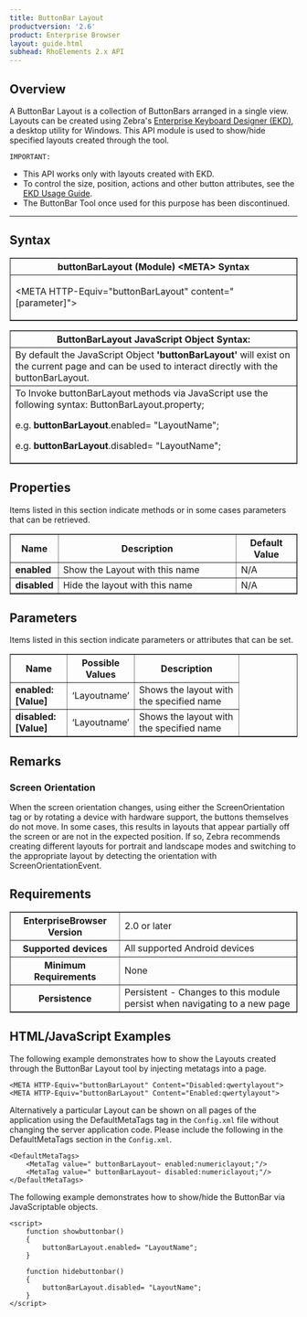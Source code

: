 ```yaml
---
title: ButtonBar Layout
productversion: '2.6'
product: Enterprise Browser
layout: guide.html
subhead: RhoElements 2.x API
---
```


## Overview

A ButtonBar Layout is a collection of ButtonBars arranged in a single view. Layouts can be created using Zebra's [Enterprise Keyboard Designer (EKD)](/ekd), a desktop utility for Windows. This API module is used to show/hide specified layouts created through the tool.

`IMPORTANT:` 
* This API works only with layouts created with EKD.
* To control the size, position, actions and other button attributes, see the [EKD Usage Guide](/ekd).
* The ButtonBar Tool once used for this purpose has been discontinued. 

<!-- 
In the tool after you create a project, if you go to the menu you will be able to add new layouts, specifying names for individual layouts. The layout name given here should be used while enabling or disabling the Layout using this new plug-in. In the below doc wherever ‘LayoutName’ is mentioned it means the name given for the Layout while creating in tool.
-->

-----

## Syntax

<table class="facelift" style="width:100%" border="1" padding="5px"> <tr><th class="tableHeading">buttonBarLayout (Module) &lt;META&gt; Syntax
</th></tr><tr><td class="clsSyntaxCells clsOddRow"><p>&lt;META HTTP-Equiv="buttonBarLayout" content="[parameter]"&gt;</p></td></tr></table>
<table class="facelift" style="width:100%" border="1" padding="5px"> <tr><th class="tableHeading">ButtonBarLayout JavaScript Object Syntax:</th></tr><tr><td class="clsSyntaxCells clsOddRow">
By default the JavaScript Object <b>'buttonBarLayout'</b> will exist on the current page and can be used to interact directly with the buttonBarLayout.
</td></tr><tr><td class="clsSyntaxCells clsEvenRow">
To Invoke buttonBarLayout methods via JavaScript use the following syntax: ButtonBarLayout.property;
<P />e.g. <b>buttonBarLayout</b>.enabled= "LayoutName";
<P />e.g. <b>buttonBarLayout</b>.disabled= "LayoutName";
</td></tr></table>


<h2> Properties </h2>

Items listed in this section indicate methods or in some cases parameters that can be retrieved.

<table class="facelift" style="width:100%" border="1" padding="5px"> <col width="10%" /><col width="68%" /><col width="22%" /><tr><th class="tableHeading">Name</th><th class="tableHeading">Description</th><th class="tableHeading">Default Value</th></tr><tr><td class="clsSyntaxCells clsOddRow"><b>enabled</b></td><td class="clsSyntaxCells clsOddRow">Show the Layout with this name</td><td class="clsSyntaxCells clsOddRow">N/A</td></tr><tr><td class="clsSyntaxCells clsOddRow"><b>disabled</b></td><td class="clsSyntaxCells clsOddRow">Hide the layout with this name</td><td class="clsSyntaxCells clsOddRow">N/A</td></tr></table>


<H2> Parameters</H2>

Items listed in this section indicate parameters or attributes that can be set.
<table class="facelift" style="width:100%" border="1" padding="5px"> <col width="20%" /><col width="20%" /><col width="38%" /><col width="22%" />
<tr><th class="tableHeading">Name</th>
<th class="tableHeading">Possible Values</th>
<th class="tableHeading">Description</th>
</tr>
<tr>
<td class="clsSyntaxCells clsOddRow"><b> 
enabled:[Value]</b></td>
<td class="clsSyntaxCells clsOddRow">‘Layoutname’</td>
<td class="clsSyntaxCells clsOddRow">Shows the layout with the specified name</td>
</tr>
<tr>
<td class="clsSyntaxCells clsOddRow"><b> 
disabled:[Value]</b></td>
<td class="clsSyntaxCells clsOddRow">‘Layoutname’</td>
<td class="clsSyntaxCells clsOddRow">Shows the layout with the specified name</td>
</tr>
</table>	


## Remarks

### Screen Orientation

When the screen orientation changes, using either the ScreenOrientation tag or by rotating a device with hardware support, the buttons themselves do not move. In some cases, this results in layouts that appear partially off the screen or are not in the expected position. If so, Zebra recommends creating different layouts for portrait and landscape modes and switching to the appropriate layout by detecting the orientation with ScreenOrientationEvent.

## Requirements

<table class="facelift" style="width:100%" border="1" padding="5px"> 
<tr>
<th class="tableHeading">EnterpriseBrowser Version</th>
<td class="clsSyntaxCell clsEvenRow">2.0 or later</td>
</tr>
<tr><th class="tableHeading">Supported devices</th>
<td class="clsSyntaxCell clsOddRow">All supported Android devices</td></tr>
<tr><th class="tableHeading">Minimum Requirements</th>
<td class="clsSyntaxCell clsOddRow">None</td></tr>
<tr><th class="tableHeading">Persistence</th>
<td class="clsSyntaxCell clsEvenRow">Persistent - Changes to this module persist when navigating to a new page</td>
</tr>
</table>


## HTML/JavaScript Examples

The following example demonstrates how to show the Layouts created through the ButtonBar Layout tool by injecting metatags into a page.

	<META HTTP-Equiv="buttonBarLayout" Content="Disabled:qwertylayout">
	<META HTTP-Equiv="buttonBarLayout" Content="Enabled:qwertylayout">
	
Alternatively a particular Layout can be shown on all pages of the application using the DefaultMetaTags tag in the `Config.xml` file without changing the server application code. Please include the following in the DefaultMetaTags section in the `Config.xml`.

	<DefaultMetaTags>
    	<MetaTag value=" buttonBarLayout~ enabled:numericlayout;"/>
    	<MetaTag value=" buttonBarLayout~ disabled:numericlayout;"/>
	</DefaultMetaTags>
	
The following example demonstrates how to show/hide the ButtonBar via JavaScriptable objects.

	<script>
    	function showbuttonbar()
    	{
        	buttonBarLayout.enabled= "LayoutName";
    	}
 
    	function hidebuttonbar()
    	{
        	buttonBarLayout.disabled= "LayoutName";
    	}
	</script>

